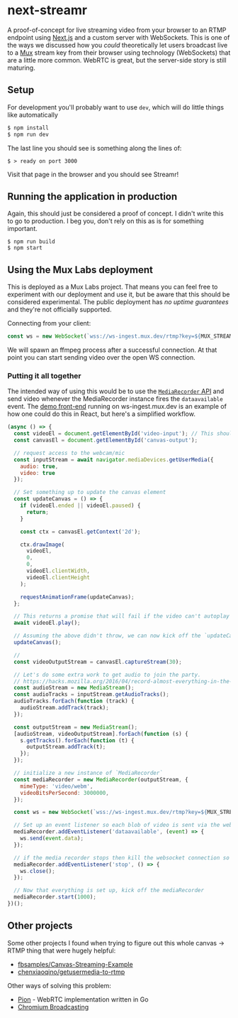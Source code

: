 # next-streamr

A proof-of-concept for live streaming video from your browser to an RTMP endpoint using [Next.js](https://nextjs.org) and a custom server with WebSockets. This is one of the ways we discussed how you _could_ theoretically let users broadcast live to a [Mux](https://mux.com) stream key from their browser using technology (WebSockets) that are a little more common. WebRTC is great, but the server-side story is still maturing.

## Setup

For development you'll probably want to use `dev`, which will do little things like automatically
```javascript
$ npm install
$ npm run dev
```

The last line you should see is something along the lines of:

```
$ > ready on port 3000
```

Visit that page in the browser and you should see Streamr!

## Running the application in production

Again, this should just be considered a proof of concept. I didn't write this to go to production. I beg you, don't rely on this as is for something important.

```
$ npm run build
$ npm start
```

## Using the Mux Labs deployment

This is deployed as a Mux Labs project. That means you can feel free to experiment with our deployment and use it, but be aware that this should be considered experimental. The public deployment has *no uptime guarantees* and they're not officially supported.

Connecting from your client:

```javascript
const ws = new WebSocket(`wss://ws-ingest.mux.dev/rtmp?key=${MUX_STREAM_KEY}`);
```

We will spawn an ffmpeg process after a successful connection. At that point you can start sending video over the open WS connection.

### Putting it all together

The intended way of using this would be to use the [`MediaRecorder` API](https://developer.mozilla.org/en-US/docs/Web/API/MediaStream_Recording_API) and send video whenever the MediaRecorder instance fires the `dataavailable` event. The [demo front-end](pages/index.js) running on ws-ingest.mux.dev is an example of how one could do this in React, but here's a simplified workflow.

```javascript
(async () => {
  const videoEl = document.getElementById('video-input'); // This should be muted for autoplay to work!
  const canvasEl = document.getElementById('canvas-output');

  // request access to the webcam/mic
  const inputStream = await navigator.mediaDevices.getUserMedia({
    audio: true,
    video: true
  });

  // Set something up to update the canvas element
  const updateCanvas = () => {
    if (videoEl.ended || videoEl.paused) {
      return;
    }

    const ctx = canvasEl.getContext('2d');

    ctx.drawImage(
      videoEl,
      0,
      0,
      videoEl.clientWidth,
      videoEl.clientHeight
    );

    requestAnimationFrame(updateCanvas);
  };

  // This returns a promise that will fail if the video can't autoplay
  await videoEl.play();

  // Assuming the above didn't throw, we can now kick off the `updateCanvas` loop
  updateCanvas();

  //
  const videoOutputStream = canvasEl.captureStream(30);

  // Let's do some extra work to get audio to join the party.
  // https://hacks.mozilla.org/2016/04/record-almost-everything-in-the-browser-with-mediarecorder/
  const audioStream = new MediaStream();
  const audioTracks = inputStream.getAudioTracks();
  audioTracks.forEach(function (track) {
    audioStream.addTrack(track);
  });

  const outputStream = new MediaStream();
  [audioStream, videoOutputStream].forEach(function (s) {
    s.getTracks().forEach(function (t) {
      outputStream.addTrack(t);
    });
  });

  // initialize a new instance of `MediaRecorder`
  const mediaRecorder = new MediaRecorder(outputStream, {
    mimeType: 'video/webm',
    videoBitsPerSecond: 3000000,
  });

  const ws = new WebSocket(`wss://ws-ingest.mux.dev/rtmp?key=${MUX_STREAM_KEY}`);

  // Set up an event listener so each blob of video is sent via the websocket when available
  mediaRecorder.addEventListener('dataavailable', (event) => {
    ws.send(event.data);
  });

  // if the media recorder stops then kill the websocket connection so the server can clean up
  mediaRecorder.addEventListener('stop', () => {
    ws.close();
  });

  // Now that everything is set up, kick off the mediaRecorder
  mediaRecorder.start(1000);
})();
```

## Other projects

Some other projects I found when trying to figure out this whole canvas -> RTMP thing that were hugely helpful:

* [fbsamples/Canvas-Streaming-Example](https://github.com/fbsamples/Canvas-Streaming-Example)
* [chenxiaoqino/getusermedia-to-rtmp](https://github.com/chenxiaoqino/getusermedia-to-rtmp)

Other ways of solving this problem:

* [Pion](https://pion.ly/) - WebRTC implementation written in Go
* [Chromium Broadcasting](https://github.com/muxinc/chromium_broadcast_demo)
